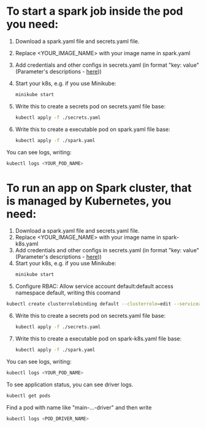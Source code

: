 # To start a spark job inside the pod you need:
1) Download a spark.yaml file and secrets.yaml file.
2) Replace <YOUR_IMAGE_NAME> with your image name in spark.yaml
3) Add credentials and other configs in secrets.yaml (in format "key: value" (Parameter's descriptions - [here](https://github.com/YuliyaValova/DataEngineer_SparkPractice/blob/master/README.md)))      
4) Start your k8s, e.g. if you use Minikube:
	```sh
	minikube start
	```
5) Write this to create a secrets pod on secrets.yaml file base:
	```sh
	kubectl apply -f ./secrets.yaml 
	```
	
6) Write this to create a executable pod on spark.yaml file base:
	```sh
	kubectl apply -f ./spark.yaml 
	```
	
You can see logs, writing:
```sh
kubectl logs <YOUR_POD_NAME>
```
# To run an app on Spark cluster, that is managed by Kubernetes, you need:	
1) Download a spark.yaml file and secrets.yaml file.
2) Replace <YOUR_IMAGE_NAME> with your image name in spark-k8s.yaml
3) Add credentials and other configs in secrets.yaml (in format "key: value" (Parameter's descriptions - [here](https://github.com/YuliyaValova/DataEngineer_SparkPractice/blob/master/README.md)))      
4) Start your k8s, e.g. if you use Minikube:
	```sh
	minikube start
	```
5) Configure RBAC: Allow service account default:default access namespace default, writing this coomand
 ```sh
kubectl create clusterrolebinding default --clusterrole=edit --serviceaccount=default:default --namespace=default
```
6) Write this to create a secrets pod on secrets.yaml file base:
	```sh
	kubectl apply -f ./secrets.yaml 
	```
	
7) Write this to create a executable pod on spark-k8s.yaml file base:
	```sh
	kubectl apply -f ./spark.yaml 
	```
	
You can see logs, writing:
```sh
kubectl logs <YOUR_POD_NAME>
```
To see application status, you can see driver logs.
```sh
kubectl get pods 
```
Find a pod with name like "main-...-driver" and then write
```sh
kubectl logs <POD_DRIVER_NAME>
```
